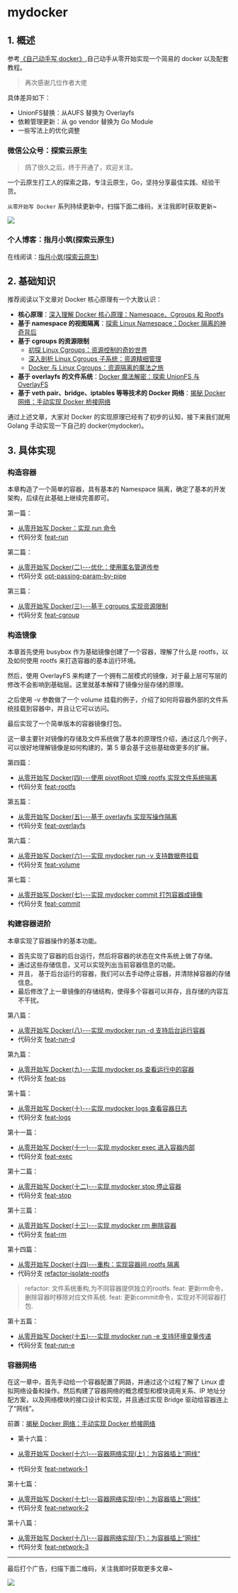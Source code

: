 # mydocker

## 1. 概述

参考[《自己动手写 docker》](https://github.com/xianlubird/mydocker),自己动手从零开始实现一个简易的 docker 以及配套教程。
> 再次感谢几位作者大佬

具体差异如下：

* UnionFS替换：从AUFS 替换为 Overlayfs
* 依赖管理更新：从 go vendor 替换为 Go Module
* 一些写法上的优化调整


### 微信公众号：探索云原生

> 鸽了很久之后，终于开通了，欢迎关注。

一个云原生打工人的探索之路，专注云原生，Go，坚持分享最佳实践、经验干货。

`从零开始写 Docker` 系列持续更新中，扫描下面二维码，关注我即时获取更新~

![](https://img.lixueduan.com/about/wechat/qrcode_search.png)



### 个人博客：指月小筑(探索云原生)
在线阅读：[指月小筑(探索云原生)](https://www.lixueduan.com/categories/docker/)


## 2. 基础知识

推荐阅读以下文章对 Docker 核心原理有一个大致认识：
* **核心原理**：[深入理解 Docker 核心原理：Namespace、Cgroups 和 Rootfs](https://www.lixueduan.com/posts/docker/03-container-core/)
* **基于 namespace 的视图隔离**：[探索 Linux Namespace：Docker 隔离的神奇背后](https://www.lixueduan.com/posts/docker/05-namespace/)
* **基于 cgroups 的资源限制**
    * [初探 Linux Cgroups：资源控制的奇妙世界](https://www.lixueduan.com/posts/docker/06-cgroups-1/)
    * [深入剖析 Linux Cgroups 子系统：资源精细管理](https://www.lixueduan.com/posts/docker/07-cgroups-2/)
    * [Docker 与 Linux Cgroups：资源隔离的魔法之旅](https://www.lixueduan.com/posts/docker/08-cgroups-3/)
* **基于 overlayfs 的文件系统**：[Docker 魔法解密：探索 UnionFS 与 OverlayFS](https://www.lixueduan.com/posts/docker/09-ufs-overlayfs/)
* **基于 veth pair、bridge、iptables 等等技术的 Docker 网络**：[揭秘 Docker 网络：手动实现 Docker 桥接网络](https://www.lixueduan.com/posts/docker/10-bridge-network/)

通过上述文章，大家对 Docker 的实现原理已经有了初步的认知，接下来我们就用 Golang 手动实现一下自己的 docker(mydocker)。


## 3. 具体实现

### 构造容器

本章构造了一个简单的容器，具有基本的 Namespace 隔离，确定了基本的开发架构，后续在此基础上继续完善即可。

第一篇：
* [从零开始写 Docker：实现 run 命令](https://www.lixueduan.com/posts/docker/mydocker/01-mydocker-run/)
* 代码分支 [feat-run](https://github.com/lixd/mydocker/tree/feat-run)

第二篇：
* [从零开始写 Docker(二)---优化：使用匿名管道传参](https://www.lixueduan.com/posts/docker/mydocker/02-passing-param-by-pipe/)
* 代码分支 [opt-passing-param-by-pipe](https://github.com/lixd/mydocker/tree/opt-passing-param-by-pipe)

第三篇：
* [从零开始写 Docker(三)---基于 cgroups 实现资源限制](https://www.lixueduan.com/posts/docker/mydocker/03-resource-limit-by-cgroups/)
* 代码分支 [feat-cgroup](https://github.com/lixd/mydocker/tree/feat-cgroup)





### 构造镜像

本章首先使用 busybox 作为基础镜像创建了一个容器，理解了什么是 rootfs，以及如何使用 rootfs 来打造容器的基本运行环境。

然后，使用 OverlayFS 来构建了一个拥有二层模式的镜像，对于最上层可写层的修改不会影响到基础层。这里就基本解释了镜像分层存储的原理。

之后使用 -v 参数做了一个 volume 挂载的例子，介绍了如何将容器外部的文件系统挂载到容器中，并且让它可以访问。

最后实现了一个简单版本的容器镜像打包。

这一章主要针对镜像的存储及文件系统做了基本的原理性介绍，通过这几个例子，可以很好地理解镜像是如何构建的，第 5 章会基于这些基础做更多的扩展。

第四篇：

* [从零开始写 Docker(四)---使用 pivotRoot 切换 rootfs 实现文件系统隔离](https://www.lixueduan.com/posts/docker/mydocker/04-change-rootfs-by-pivot-root/)
* 代码分支 [feat-rootfs](https://github.com/lixd/mydocker/tree/feat-rootfs)

第五篇：

* [从零开始写 Docker(五)---基于 overlayfs 实现写操作隔离](https://www.lixueduan.com/posts/docker/mydocker/05-isolate-operate-by-overlayfs/)
* 代码分支 [feat-overlayfs](https://github.com/lixd/mydocker/tree/feat-overlayfs)

第六篇：

* [从零开始写 Docker(六)---实现 mydocker run -v 支持数据卷挂载](https://www.lixueduan.com/posts/docker/mydocker/06-volume-by-bind-mount/)
* 代码分支 [feat-volume](https://github.com/lixd/mydocker/tree/feat-volume)

第七篇：

* [从零开始写 Docker(七)---实现 mydocker commit 打包容器成镜像](https://www.lixueduan.com/posts/docker/mydocker/07-mydocker-commit/)
* 代码分支 [feat-commit](https://github.com/lixd/mydocker/tree/feat-commit)


### 构建容器进阶

本章实现了容器操作的基本功能。

* 首先实现了容器的后台运行，然后将容器的状态在文件系统上做了存储。
* 通过这些存储信息，又可以实现列出当前容器信息的功能。
* 并且， 基于后台运行的容器，我们可以去手动停止容器，并清除掉容器的存储信息。
* 最后修改了上一章镜像的存储结构，使得多个容器可以并存，且存储的内容互不干扰。

第八篇：

* [从零开始写 Docker(八)---实现 mydocker run -d 支持后台运行容器](https://www.lixueduan.com/posts/docker/mydocker/08-mydocker-run-d/)
* 代码分支 [feat-run-d](https://github.com/lixd/mydocker/tree/feat-run-d)

第九篇：

* [从零开始写 Docker(九)---实现 mydocker ps 查看运行中的容器](https://www.lixueduan.com/posts/docker/mydocker/09-mydocker-ps/)
* 代码分支 [feat-ps](https://github.com/lixd/mydocker/tree/feat-ps)


第十篇：

* [从零开始写 Docker(十)---实现 mydocker logs 查看容器日志](https://www.lixueduan.com/posts/docker/mydocker/10-mydocker-logs/)
* 代码分支 [feat-logs](https://github.com/lixd/mydocker/tree/feat-logs)



第十一篇：

* [从零开始写 Docker(十一)---实现 mydocker exec 进入容器内部](https://www.lixueduan.com/posts/docker/mydocker/11-mydocker-exec/)
* 代码分支 [feat-exec](https://github.com/lixd/mydocker/tree/feat-exec)



第十二篇：

* [从零开始写 Docker(十二)---实现 mydocker stop 停止容器](https://www.lixueduan.com/posts/docker/mydocker/12-mydocker-stop/)
* 代码分支 [feat-stop](https://github.com/lixd/mydocker/tree/feat-stop)



第十三篇：

* [从零开始写 Docker(十三)---实现 mydocker rm 删除容器](https://www.lixueduan.com/posts/docker/mydocker/13-mydocker-rm/)
* 代码分支 [feat-rm](https://github.com/lixd/mydocker/tree/feat-rm)



第十四篇：

* [从零开始写 Docker(十四)---重构：实现容器间 rootfs 隔离](https://www.lixueduan.com/posts/docker/mydocker/14-isolation-rootfs-between-containers/)
* 代码分支 [refactor-isolate-rootfs](https://github.com/lixd/mydocker/tree/refactor-isolate-rootfs)
> refactor: 文件系统重构,为不同容器提供独立的rootfs. feat: 更新rm命令，删除容器时移除对应文件系统. feat: 更新commit命令，实现对不同容器打包.



第十五篇：

* [从零开始写 Docker(十五)---实现 mydocker run -e 支持环境变量传递](https://www.lixueduan.com/posts/docker/mydocker/15-mydocker-run-e/)
* 代码分支 [feat-run-e](https://github.com/lixd/mydocker/tree/feat-run-e)


### 容器网络

在这一章中，首先手动给一个容器配置了网路，并通过这个过程了解了 Linux 虚拟网络设备和操作。然后构建了容器网络的概念模型和模块调用关系、IP 地址分配方案，以及网络模块的接口设计和实现，并且通过实现 Bridge
驱动给容器连上了“网线”。

前置：[揭秘 Docker 网络：手动实现 Docker 桥接网络](https://www.lixueduan.com/posts/docker/10-bridge-network/)

* 第十六篇：

* [从零开始写 Docker(十六)---容器网络实现(上)：为容器插上”网线“](https://www.lixueduan.com/posts/docker/mydocker/16-network-1/)
* 代码分支 [feat-network-1](https://github.com/lixd/mydocker/tree/feat-network1)

第十七篇：

* [从零开始写 Docker(十七)---容器网络实现(中)：为容器插上”网线“](https://www.lixueduan.com/posts/docker/mydocker/16-network-2/)
* 代码分支 [feat-network-2](https://github.com/lixd/mydocker/tree/feat-network2)


第十八篇：

* [从零开始写 Docker(十八)---容器网络实现(下)：为容器插上”网线“](https://www.lixueduan.com/posts/docker/mydocker/16-network-3/)
* 代码分支 [feat-network-3](https://github.com/lixd/mydocker/tree/feat-network3)


---
最后打个广告，扫描下面二维码，关注我即时获取更多文章~

![](https://img.lixueduan.com/about/wechat/qrcode_search.png)
